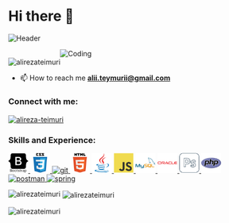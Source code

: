 <h1 align="left">Hi there 👋</h1>

![Header](https://media.licdn.com/dms/image/D4D16AQHKJygGoZhhwA/profile-displaybackgroundimage-shrink_350_1400/0/1709304425209?e=1715212800&v=beta&t=SD593o-YTG6yYDPkAO6sP996WSv_XGuVX1Mvef2ZYUA)

<img align="right" alt="Coding" width="400" src="https://media1.giphy.com/media/v1.Y2lkPTc5MGI3NjExZHdsdjR1ejFnMGliMHRoZGZxbXoycDZieWphMjN0bXJveTc2ZW1uNSZlcD12MV9pbnRlcm5hbF9naWZfYnlfaWQmY3Q9Zw/ItmevYMy1s2fadrdj9/source.gif">

<p align="left"> <img src="https://komarev.com/ghpvc/?username=alirezateimuri&label=Profile%20views&color=0e75b6&style=flat" alt="alirezateimuri" /> </p>

- 📫 How to reach me **alii.teymurii@gmail.com**

<h3 align="left">Connect with me:</h3>
<p align="left">
<a href="https://linkedin.com/in/alireza-teimuri" target="blank"><img align="center" src="https://raw.githubusercontent.com/rahuldkjain/github-profile-readme-generator/master/src/images/icons/Social/linked-in-alt.svg" alt="alireza-teimuri" height="30" width="40" /></a>
</p>

<h3 align="left">Skills and Experience:</h3>
<p align="left"> <a href="https://getbootstrap.com" target="_blank" rel="noreferrer"> <img src="https://raw.githubusercontent.com/devicons/devicon/master/icons/bootstrap/bootstrap-plain-wordmark.svg" alt="bootstrap" width="40" height="40"/> </a> <a href="https://www.w3schools.com/css/" target="_blank" rel="noreferrer"> <img src="https://raw.githubusercontent.com/devicons/devicon/master/icons/css3/css3-original-wordmark.svg" alt="css3" width="40" height="40"/> </a> <a href="https://git-scm.com/" target="_blank" rel="noreferrer"> <img src="https://www.vectorlogo.zone/logos/git-scm/git-scm-icon.svg" alt="git" width="40" height="40"/> </a> <a href="https://www.w3.org/html/" target="_blank" rel="noreferrer"> <img src="https://raw.githubusercontent.com/devicons/devicon/master/icons/html5/html5-original-wordmark.svg" alt="html5" width="40" height="40"/> </a> <a href="https://www.java.com" target="_blank" rel="noreferrer"> <img src="https://raw.githubusercontent.com/devicons/devicon/master/icons/java/java-original.svg" alt="java" width="40" height="40"/> </a> <a href="https://developer.mozilla.org/en-US/docs/Web/JavaScript" target="_blank" rel="noreferrer"> <img src="https://raw.githubusercontent.com/devicons/devicon/master/icons/javascript/javascript-original.svg" alt="javascript" width="40" height="40"/> </a> <a href="https://www.mysql.com/" target="_blank" rel="noreferrer"> <img src="https://raw.githubusercontent.com/devicons/devicon/master/icons/mysql/mysql-original-wordmark.svg" alt="mysql" width="40" height="40"/> </a> <a href="https://www.oracle.com/" target="_blank" rel="noreferrer"> <img src="https://raw.githubusercontent.com/devicons/devicon/master/icons/oracle/oracle-original.svg" alt="oracle" width="40" height="40"/> </a> <a href="https://www.photoshop.com/en" target="_blank" rel="noreferrer"> <img src="https://raw.githubusercontent.com/devicons/devicon/master/icons/photoshop/photoshop-line.svg" alt="photoshop" width="40" height="40"/> </a> <a href="https://www.php.net" target="_blank" rel="noreferrer"> <img src="https://raw.githubusercontent.com/devicons/devicon/master/icons/php/php-original.svg" alt="php" width="40" height="40"/> </a> <a href="https://postman.com" target="_blank" rel="noreferrer"> <img src="https://www.vectorlogo.zone/logos/getpostman/getpostman-icon.svg" alt="postman" width="40" height="40"/> </a> <a href="https://spring.io/" target="_blank" rel="noreferrer"> <img src="https://www.vectorlogo.zone/logos/springio/springio-icon.svg" alt="spring" width="40" height="40"/> </a> </p>

<p><img align="left" src="https://github-readme-stats.vercel.app/api/top-langs?username=alirezateimuri&show_icons=true&locale=en&layout=compact" alt="alirezateimuri" /></p>

<p>&nbsp;<img align="center" src="https://github-readme-stats.vercel.app/api?username=alirezateimuri&show_icons=true&locale=en" alt="alirezateimuri" /></p>

<p><img align="center" src="https://github-readme-streak-stats.herokuapp.com/?user=alirezateimuri&" alt="alirezateimuri" /></p>
